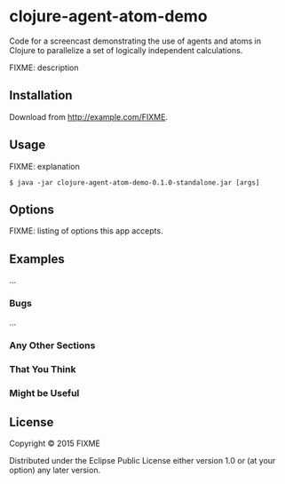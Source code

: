 # clojure-agent-atom-demo
Code for a screencast demonstrating the use of agents and atoms in Clojure to parallelize a set of logically independent calculations.

FIXME: description

## Installation

Download from http://example.com/FIXME.

## Usage

FIXME: explanation

    $ java -jar clojure-agent-atom-demo-0.1.0-standalone.jar [args]

## Options

FIXME: listing of options this app accepts.

## Examples

...

### Bugs

...

### Any Other Sections
### That You Think
### Might be Useful

## License

Copyright © 2015 FIXME

Distributed under the Eclipse Public License either version 1.0 or (at
your option) any later version.

